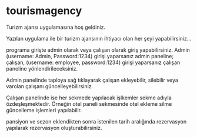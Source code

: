 # tourismagency

Turizm ajansı uygulamasına hoş geldiniz.

Yazılan uygulama ile bir turizm ajansının ihtiyacı olan her şeyi yapabilirsiniz...

programa girişte admin olarak veya çalışan olarak giriş yapabilirsiniz. Admin (username: Admin, Password:1234) girişi yaparsanız admin paneline; çalışan, (username: employee, password:1234) girişi yaparsanız çalışan paneline yönlendirileceksiniz.

Admin panelinde taploya sağ tıklayarak çalışan ekleyebilir, silebilir veya varolan çalışanı güncelleyebilirsiniz.

Çalışan panelinde ise her sekmede yapılacak işlkemler sekme adıyla özdeşleşmektedir. Örneğin otel paneli sekmesinde otel ekleme silme güncelleme işlemleri yapılabilir.

pansiyon ve sezon eklendikten sonra  istenilen tarih aralığında rezervasyon yapılarak rezervasyon oluşturabilirsiniz.
